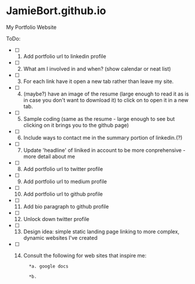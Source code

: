 # JamieBort.github.io
My Portfolio Website

ToDo:

-[ ] 1. Add portfolio url to linkedin profile

-[ ] 2. What am I involved in and when? (show calendar or neat list)

-[ ] 3. For each link have it open a new tab rather than leave my site.

-[ ] 4. (maybe?) have an image of the resume (large enough to read it as is in case you don't want to download it) to click on to open it in a new tab.

-[ ] 5. Sample coding (same as the resume - large enough to see but clicking on it brings you to the github page)

-[ ] 6. Include ways to contact me in the summary portion of linkedin.(?)

-[ ] 7. Update 'headline' of liniked in account to be more conprehensive - more detail about me

-[ ] 8. Add portfolio url to twitter profile

-[ ] 9. Add portfolio url to medium profile

-[ ] 10. Add portfolio url to github profile

-[ ] 11. Add bio paragraph to github profile

-[ ] 12. Unlock down twitter profile

-[ ] 13. Design idea: simple static landing page linking to more complex, dynamic websites I've created

-[ ] 14. Consult the following for web sites that inspire me:

            *a. google docs

            *b.
